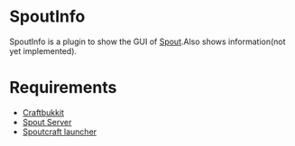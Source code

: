 SpoutInfo
=========
SpoutInfo is a plugin to show the GUI of [Spout].Also shows information(not yet implemented).

Requirements
============
* [Craftbukkit]
* [Spout Server]
* [Spoutcraft launcher]


[Craftbukkit]: http://ci.bukkit.org/job/dev-CraftBukkit/Recommended/
[Spout]: http://forums.bukkit.org/threads/29259/
[Spout Server]: http://ci.craftfire.com/view/SpoutDev/job/Spout/Recommended/
[Spoutcraft launcher]: http://ci.craftfire.com/view/SpoutDev/job/Spoutcraft%20Launcher/Recommended/